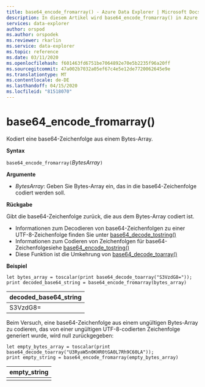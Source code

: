 ```yaml
---
title: base64_encode_fromarray() - Azure Data Explorer | Microsoft Docs
description: In diesem Artikel wird base64_encode_fromarray() in Azure Data Explorer beschrieben.
services: data-explorer
author: orspod
ms.author: orspodek
ms.reviewer: rkarlin
ms.service: data-explorer
ms.topic: reference
ms.date: 03/11/2020
ms.openlocfilehash: f601463fd6751be7064892e70e5b2235f96a20ff
ms.sourcegitcommit: 47a002b7032a05ef67c4e5e12de7720062645e9e
ms.translationtype: MT
ms.contentlocale: de-DE
ms.lasthandoff: 04/15/2020
ms.locfileid: "81518070"
---
```

# <a name="base64_encode_fromarray"></a>base64_encode_fromarray()

Kodiert eine base64-Zeichenfolge aus einem Bytes-Array.

**Syntax**

`base64_encode_fromarray(`*BytesArray*`)`

**Argumente**

* *BytesArray*: Geben Sie Bytes-Array ein, das in die base64-Zeichenfolge codiert werden soll.

**Rückgabe**

Gibt die base64-Zeichenfolge zurück, die aus dem Bytes-Array codiert ist.

* Informationen zum Decodieren von base64-Zeichenfolgen zu einer UTF-8-Zeichenfolge finden Sie unter [base64_decode_tostring()](base64_decode_tostringfunction.md)
* Informationen zum Codieren von Zeichenfolgen für base64-Zeichenfolgesiehe [base64_encode_tostring()](base64_encode_tostringfunction.md)
* Diese Funktion ist die Umkehrung von [base64_decode_toarray()](base64_decode_toarrayfunction.md)

**Beispiel**

```kusto
let bytes_array = toscalar(print base64_decode_toarray("S3VzdG8="));
print decoded_base64_string = base64_encode_fromarray(bytes_array)
```

|decoded_base64_string|
|---|
|S3VzdG8=|


Beim Versuch, eine base64-Zeichenfolge aus einem ungültigen Bytes-Array zu codieren, das von einer ungültigen UTF-8-codierten Zeichenfolge generiert wurde, wird null zurückgegeben:

```kusto
let empty_bytes_array = toscalar(print base64_decode_toarray("U3RyaW5n0KHR0tGA0L7Rh9C60LA"));
print empty_string = base64_encode_fromarray(empty_bytes_array)
```

|empty_string|
|---|
||